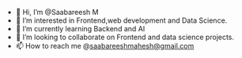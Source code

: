 - 👋 Hi, I’m @Saabareesh M
- 👀 I’m interested in Frontend,web development and Data Science.
- 🌱 I’m currently learning Backend and AI
- 💞️ I’m looking to collaborate on Frontend and data science projects.
- 📫 How to reach me @saabareeshmahesh@gmail.com

<!---
SaabareeshM/SaabareeshM is a ✨ special ✨ repository because its `README.md` (this file) appears on your GitHub profile.
You can click the Preview link to take a look at your changes.
--->
